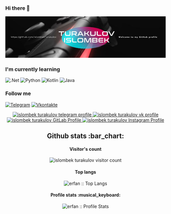 ### Hi there 👋

[![Header](https://github.com/IslombekTurakulov/IslombekTurakulov/blob/main/Images/header2.jpg)](https://www.youtube.com/c/DarkPrinceOfficial)

### I'm currently learning
![.Net](https://img.shields.io/badge/-Framework-090909?style=for-the-badge&logo=.net&logoColor=E5D3FF&theme=radical)
![Python](https://img.shields.io/badge/-Python-090909?style=for-the-badge&logo=python&logoColor=47C5FB&theme=radical)
![Kotlin](https://img.shields.io/badge/-Kotlin-090909?style=for-the-badge&logo=kotlin&logoColor=47C5FB&theme=radical)
![Java](https://img.shields.io/badge/-Java-090909?style=for-the-badge&logo=java&logoColor=47C5FB&theme=radical)
### Follow me
[![Telegram](https://img.shields.io/badge/-Telegram-090909?style=for-the-badge&logo=telegram&logoColor=27A0D9)](https://t.me/MrTurakulov)
[![Vkontakte](https://img.shields.io/badge/-Vkontakte-090909?style=for-the-badge&logo=Vk&logoColor=4F7DB3)](https://vk.com/islomturakulov)
<p align="center">
  <a href="https://t.me/MrTurakulov">
    <img src="https://www.vectorlogo.zone/logos/telegram/telegram-icon.svg" alt="islombek turakulov telegram profile" height="30" width="30">
  </a>
  <a href="https://vk.com/islomturakulov">
    <img src="https://www.vectorlogo.zone/logos/vk/vk-icon.svg" 
    alt="islombek turakulov vk profile" height="30" width="30">
  </a>
  <a href="https://gitlab.com/IslombekTurakulov">
    <img src="https://www.vectorlogo.zone/logos/gitlab/gitlab-icon.svg" alt="islombek turakulov GitLab Profile" height="30" width="30">
  </a>
  
  <a href="https://www.instagram.com/islam.turakulov/">
    <img src="https://www.vectorlogo.zone/logos/instagram/instagram-icon.svg" alt="islombek turakulov Instagram Profile" height="30" width="30">
  </a>
</p>
<h2 align="center">Github stats :bar_chart:</h2>

<h4 align="center">Visitor's count</h4>

<p align="center"><img src="https://profile-counter.glitch.me/{IslombekTurakulov}/count.svg" alt="islombek turakulov visitor count" /></p>

<h4 align="center">Top langs</h4>

<p align="center"><img src="https://github-readme-stats.vercel.app/api/top-langs/?username=IslombekTurakulov&langs_count=15&theme=github_dark&layout=compact" alt="erfan :: Top Langs" /></p>
<h4 align="center">Profile stats :musical_keyboard:</h4>
<p align="center"><img src="https://github-readme-stats.vercel.app/api?username=IslombekTurakulov&theme=github_dark" alt="erfan :: Profile Stats" /></p>

